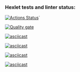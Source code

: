 ### Hexlet tests and linter status:
[![Actions Status](https://github.com/Vikakisa/frontend-project-44/actions/workflows/hexlet-check.yml/badge.svg)](https://github.com/Vikakisa/frontend-project-44/actions)`

[![Quality gate](https://sonarcloud.io/api/project_badges/quality_gate?project=Vikakisa_frontend-project-44)](https://sonarcloud.io/summary/new_code?id=Vikakisa_frontend-project-44)

[![asciicast](https://asciinema.org/a/uQw9L2vwjIMrVoktXjyUWYZgj.svg)](https://asciinema.org/a/uQw9L2vwjIMrVoktXjyUWYZgj)

[![asciicast](https://asciinema.org/a/uWgPlzGwcUas21ekGdWAmLZnb.svg)](https://asciinema.org/a/uWgPlzGwcUas21ekGdWAmLZnb)

[![asciicast](https://asciinema.org/a/hyDaHFpxJkyFAtWNm4REQ5McS.svg)](https://asciinema.org/a/hyDaHFpxJkyFAtWNm4REQ5McS)

[![asciicast](https://asciinema.org/a/Z7F9i1g6T0SxFli1Q3WomoaQf.svg)](https://asciinema.org/a/Z7F9i1g6T0SxFli1Q3WomoaQf)
